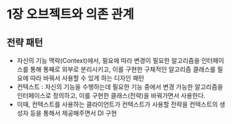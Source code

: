 1장 오브젝트와 의존 관계
=

## 전략 패턴

- 자신의 기능 맥락(Context)에서, 필요에 따라 변경이 필요한 알고리즘을 인터페이스를 통해 통째로 외부로 분리시키고, 이를 구현한 구체적인 알고리즘 클래스를 필요에 따라 바꿔서 사용할 수 있게 하는 디자인 패턴
- 컨텍스트 : 자신의 기능을 수행하는데 필요한 기능 중에서 변경 가능한 알고리즘을 인터페이스로 정의하고, 이를 구현한 클래스(전략)을 바꿔가면서 사용한다. 
- 이때, 컨텍스트를 사용하는 클라이언트가 컨텍스트가 사용할 전략을 컨텍스트의 생성자 등을 통해서 제공해주면서 DI 구현

